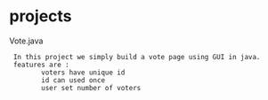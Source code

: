 # projects

Vote.java 

     In this project we simply build a vote page using GUI in java.
     features are : 
            voters have unique id
            id can used once
            user set number of voters
            
